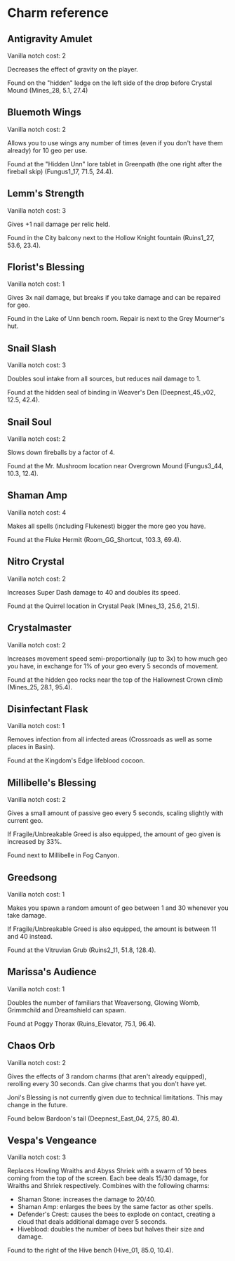 # Charm reference

## Antigravity Amulet

Vanilla notch cost: 2

Decreases the effect of gravity on the player.

Found on the "hidden" ledge on the left side of the drop before Crystal Mound
(Mines_28, 5.1, 27.4)

## Bluemoth Wings

Vanilla notch cost: 2

Allows you to use wings any number of times (even if you don't have them already) for 10 geo per use.

Found at the "Hidden Unn" lore tablet in Greenpath (the one right after the fireball skip) (Fungus1_17, 71.5, 24.4).

## Lemm's Strength

Vanilla notch cost: 3

Gives +1 nail damage per relic held.

Found in the City balcony next to the Hollow Knight fountain (Ruins1_27, 53.6, 23.4).

## Florist's Blessing

Vanilla notch cost: 1

Gives 3x nail damage, but breaks if you take damage and can be repaired for geo.

Found in the Lake of Unn bench room. Repair is next to the Grey Mourner's hut.

## Snail Slash

Vanilla notch cost: 3

Doubles soul intake from all sources, but reduces nail damage to 1.

Found at the hidden seal of binding in Weaver's Den (Deepnest_45_v02, 12.5, 42.4).

## Snail Soul

Vanilla notch cost: 2

Slows down fireballs by a factor of 4.

Found at the Mr. Mushroom location near Overgrown Mound (Fungus3_44, 10.3, 12.4).

## Shaman Amp

Vanilla notch cost: 4

Makes all spells (including Flukenest) bigger the more geo you have.

Found at the Fluke Hermit (Room_GG_Shortcut, 103.3, 69.4).

## Nitro Crystal

Vanilla notch cost: 2

Increases Super Dash damage to 40 and doubles its speed.

Found at the Quirrel location in Crystal Peak (Mines_13, 25.6, 21.5).

## Crystalmaster

Vanilla notch cost: 2

Increases movement speed semi-proportionally (up to 3x) to how much geo you have, in exchange for 1% of your geo every 5 seconds of movement.

Found at the hidden geo rocks near the top of the Hallownest Crown climb (Mines_25, 28.1, 95.4).

## Disinfectant Flask

Vanilla notch cost: 1

Removes infection from all infected areas (Crossroads as well as some places in Basin).

Found at the Kingdom's Edge lifeblood cocoon.

## Millibelle's Blessing

Vanilla notch cost: 2

Gives a small amount of passive geo every 5 seconds, scaling slightly
with current geo.

If Fragile/Unbreakable Greed is also equipped, the amount of geo given is increased by 33%.

Found next to Millibelle in Fog Canyon.

## Greedsong

Vanilla notch cost: 1

Makes you spawn a random amount of geo between 1 and 30 whenever you take damage.

If Fragile/Unbreakable Greed is also equipped, the amount is between 11 and 40 instead.

Found at the Vitruvian Grub (Ruins2_11, 51.8, 128.4).

## Marissa's Audience

Vanilla notch cost: 1

Doubles the number of familiars that Weaversong, Glowing Womb, Grimmchild and Dreamshield can spawn.

Found at Poggy Thorax (Ruins_Elevator, 75.1, 96.4).

## Chaos Orb

Vanilla notch cost: 2

Gives the effects of 3 random charms (that aren't already equipped), rerolling every 30 seconds. Can give charms that you don't have yet.

Joni's Blessing is not currently given due to technical limitations.
This may change in the future.

Found below Bardoon's tail (Deepnest_East_04, 27.5, 80.4).

## Vespa's Vengeance

Vanilla notch cost: 3

Replaces Howling Wraiths and Abyss Shriek with a swarm of 10 bees coming from the top of the screen.
Each bee deals 15/30 damage, for Wraiths and Shriek respectively. Combines with the following charms:

- Shaman Stone: increases the damage to 20/40.
- Shaman Amp: enlarges the bees by the same factor as other spells.
- Defender's Crest: causes the bees to explode on contact, creating a cloud that deals additional damage
  over 5 seconds.
- Hiveblood: doubles the number of bees but halves their size and damage.

Found to the right of the Hive bench (Hive_01, 85.0, 10.4).